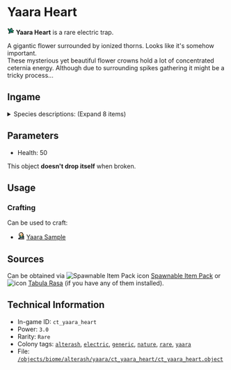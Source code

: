 # Yaara Heart

<img src="https://raw.githubusercontent.com/Ceterai/Enternia/main/objects/biome/alterash/yaara/ct_yaara_heart/icon.png" alt="Yaara Heart icon" loading="lazy" height="16px" width="auto" /> **Yaara Heart** is a rare electric trap.

A gigantic flower surrounded by ionized thorns. Looks like it's somehow important.  
These mysterious yet beautiful flower crowns hold a lot of concentrated ceternia energy. Although due to surrounding spikes gathering it might be a tricky process...

## Ingame

<details markdown="1"><summary>Species descriptions: (Expand 8 items)</summary>

- Alta: This is one of the hearts of the surrounding yaara. I can gather <img src="https://raw.githubusercontent.com/Ceterai/Enternia/main/items/generic/produce/ct_yaara_root.png" alt="Yaara Root icon" loading="lazy" height="16px" width="auto" /> [yaara roots](https://ceterai.github.io/MyEnternia/Wiki/YaaraRoot) and <img src="https://raw.githubusercontent.com/Ceterai/Enternia/main/items/generic/crafting/ct_ceternia_core.png" alt="Ceternia Core icon" loading="lazy" height="16px" width="auto" /> [ceternia cores](https://ceterai.github.io/MyEnternia/Wiki/CeterniaCore) from it.
- Apex: A big flower with sharp vines around it. Better not to touch them.
- Avian: This flower is so magnificent!! Better be careful though, those spikes are sharp.
- Floran: Thisss big flower isss the heart of this place. Connected to everything. Floran show ressspect.
- Glitch: Astonished. This flower is very pretty. And so big.
- Human: A very beautiful flower with very sharp thorns.
- Hylotl: This astonishing flower somehow feels important.
- Novakid: That's pretty big flower if I've ever seen one.

</details>

## Parameters

- Health: 50

This object **doesn't drop itself** when broken.

## Usage

### Crafting

Can be used to craft:

- <img src="https://raw.githubusercontent.com/Ceterai/Enternia/main/objects/alta/special/samples/yaara/icon.png" alt="Yaara Sample icon" loading="lazy" height="16px" width="auto" /> [Yaara Sample](https://ceterai.github.io/MyEnternia/Wiki/YaaraSample)

## Sources

Can be obtained via <img src="https://raw.githubusercontent.com/Silverfeelin/Starbound-SpawnableItemPack/master/interface/sip/iconSmall.png" alt="Spawnable Item Pack icon" width="18" height="14"/> [Spawnable Item Pack](https://steamcommunity.com/sharedfiles/filedetails/?id=733665104) or <img src="https://steamuserimages-a.akamaihd.net/ugc/263843960696222713/3EC9A7C005541F7D577EBCB8C5736B4EFC9973D6/" alt="icon" width="8" height="12"/> [Tabula Rasa](https://community.playstarbound.com/resources/the-tabula-rasa.3222/) (if you have any of them installed).

## Technical Information

- In-game ID: `ct_yaara_heart`
- Power: `3.0`
- Rarity: `Rare`
- Colony tags: [`alterash`](https://ceterai.github.io/MyEnternia/Wiki/Tags/Alterash), [`electric`](https://ceterai.github.io/MyEnternia/Wiki/Tags/Electric), [`generic`](https://ceterai.github.io/MyEnternia/Wiki/Tags/Generic), [`nature`](https://ceterai.github.io/MyEnternia/Wiki/Tags/Nature), [`rare`](https://ceterai.github.io/MyEnternia/Wiki/Tags/Rare), [`yaara`](https://ceterai.github.io/MyEnternia/Wiki/Tags/Yaara)
- File: [`/objects/biome/alterash/yaara/ct_yaara_heart/ct_yaara_heart.object`](https://github.com/Ceterai/Enternia/blob/main/objects/biome/alterash/yaara/ct_yaara_heart/ct_yaara_heart.object)
